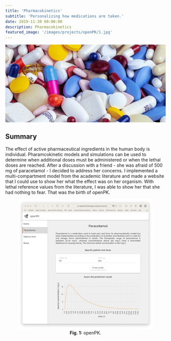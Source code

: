 ```yaml
---
title: 'Pharmacokinetics'
subtitle: 'Personalizing how medications are taken.'
date: 2019-11-30 00:00:00
description: Pharmacokinetics
featured_image: '/images/projects/openPK/1.jpg'
---
```


![](/images/projects/openPK/1.jpg)

## Summary

The effect of active pharmaceutical ingredients in the human body is individual. Pharamcokinetic models and simulations can be used to determine when additional doses must be administered or when the lethal doses are reached. After a discussion with a friend - she was afraid of 500 mg of paracetamol - I decided to address her concerns. I implemented a multi-compartment model from the academic literature and made a website that I could use to show her what the effect was on her organism. With lethal reference values from the literature, I was able to show her that she had nothing to fear. That was the birth of openPK.

<center>
<figure>
<img src="/images/projects/openPK/screenshot.png" width="800">
<figcaption><b>Fig. 1:</b> openPK.</figcaption>
</figure>
</center>
